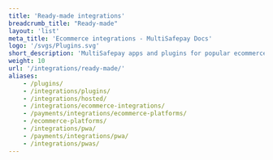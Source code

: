 ```yaml
---
title: 'Ready-made integrations'
breadcrumb_title: "Ready-made"
layout: 'list'
meta_title: 'Ecommerce integrations - MultiSafepay Docs'
logo: '/svgs/Plugins.svg'
short_description: 'MultiSafepay apps and plugins for popular ecommerce platforms'
weight: 10
url: '/integrations/ready-made/'
aliases: 
    - /plugins/
    - /integrations/plugins/
    - /integrations/hosted/
    - /integrations/ecommerce-integrations/
    - /payments/integrations/ecommerce-platforms/
    - /ecommerce-platforms/
    - /integrations/pwa/
    - /payments/integrations/pwa/
    - /integrations/pwas/
---
```

